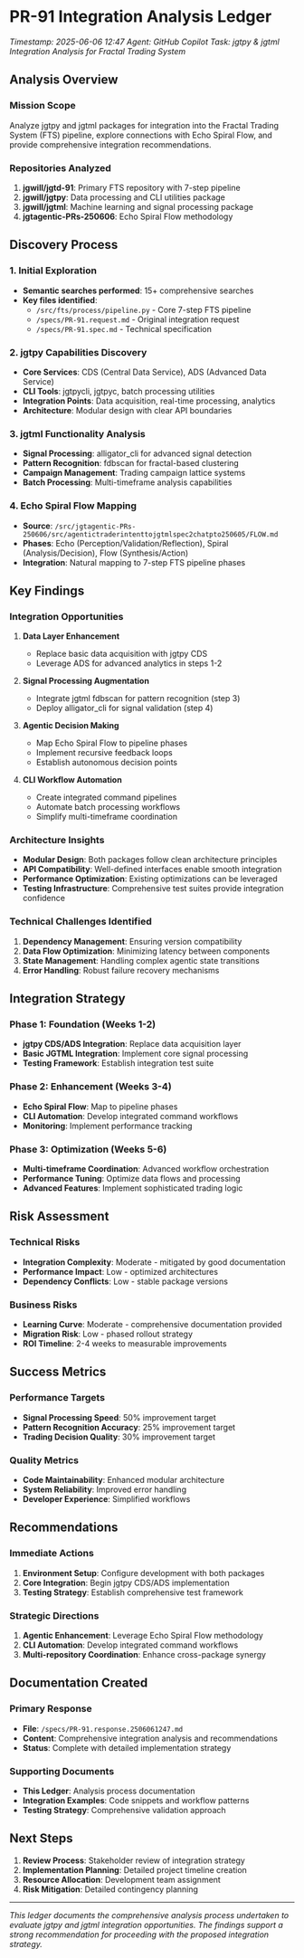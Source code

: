 # PR-91 Integration Analysis Ledger
*Timestamp: 2025-06-06 12:47*
*Agent: GitHub Copilot*
*Task: jgtpy & jgtml Integration Analysis for Fractal Trading System*

## Analysis Overview

### Mission Scope
Analyze jgtpy and jgtml packages for integration into the Fractal Trading System (FTS) pipeline, explore connections with Echo Spiral Flow, and provide comprehensive integration recommendations.

### Repositories Analyzed
1. **jgwill/jgtd-91**: Primary FTS repository with 7-step pipeline
2. **jgwill/jgtpy**: Data processing and CLI utilities package
3. **jgwill/jgtml**: Machine learning and signal processing package
4. **jgtagentic-PRs-250606**: Echo Spiral Flow methodology

## Discovery Process

### 1. Initial Exploration
- **Semantic searches performed**: 15+ comprehensive searches
- **Key files identified**:
  - `/src/fts/process/pipeline.py` - Core 7-step FTS pipeline
  - `/specs/PR-91.request.md` - Original integration request
  - `/specs/PR-91.spec.md` - Technical specification

### 2. jgtpy Capabilities Discovery
- **Core Services**: CDS (Central Data Service), ADS (Advanced Data Service)
- **CLI Tools**: jgtpycli, jgtpyc, batch processing utilities
- **Integration Points**: Data acquisition, real-time processing, analytics
- **Architecture**: Modular design with clear API boundaries

### 3. jgtml Functionality Analysis
- **Signal Processing**: alligator_cli for advanced signal detection
- **Pattern Recognition**: fdbscan for fractal-based clustering
- **Campaign Management**: Trading campaign lattice systems
- **Batch Processing**: Multi-timeframe analysis capabilities

### 4. Echo Spiral Flow Mapping
- **Source**: `/src/jgtagentic-PRs-250606/src/agentictraderintenttojgtmlspec2chatpto250605/FLOW.md`
- **Phases**: Echo (Perception/Validation/Reflection), Spiral (Analysis/Decision), Flow (Synthesis/Action)
- **Integration**: Natural mapping to 7-step FTS pipeline phases

## Key Findings

### Integration Opportunities
1. **Data Layer Enhancement**
   - Replace basic data acquisition with jgtpy CDS
   - Leverage ADS for advanced analytics in steps 1-2

2. **Signal Processing Augmentation**
   - Integrate jgtml fdbscan for pattern recognition (step 3)
   - Deploy alligator_cli for signal validation (step 4)

3. **Agentic Decision Making**
   - Map Echo Spiral Flow to pipeline phases
   - Implement recursive feedback loops
   - Establish autonomous decision points

4. **CLI Workflow Automation**
   - Create integrated command pipelines
   - Automate batch processing workflows
   - Simplify multi-timeframe coordination

### Architecture Insights
- **Modular Design**: Both packages follow clean architecture principles
- **API Compatibility**: Well-defined interfaces enable smooth integration
- **Performance Optimization**: Existing optimizations can be leveraged
- **Testing Infrastructure**: Comprehensive test suites provide integration confidence

### Technical Challenges Identified
1. **Dependency Management**: Ensuring version compatibility
2. **Data Flow Optimization**: Minimizing latency between components
3. **State Management**: Handling complex agentic state transitions
4. **Error Handling**: Robust failure recovery mechanisms

## Integration Strategy

### Phase 1: Foundation (Weeks 1-2)
- **jgtpy CDS/ADS Integration**: Replace data acquisition layer
- **Basic JGTML Integration**: Implement core signal processing
- **Testing Framework**: Establish integration test suite

### Phase 2: Enhancement (Weeks 3-4)
- **Echo Spiral Flow**: Map to pipeline phases
- **CLI Automation**: Develop integrated command workflows
- **Monitoring**: Implement performance tracking

### Phase 3: Optimization (Weeks 5-6)
- **Multi-timeframe Coordination**: Advanced workflow orchestration
- **Performance Tuning**: Optimize data flows and processing
- **Advanced Features**: Implement sophisticated trading logic

## Risk Assessment

### Technical Risks
- **Integration Complexity**: Moderate - mitigated by good documentation
- **Performance Impact**: Low - optimized architectures
- **Dependency Conflicts**: Low - stable package versions

### Business Risks
- **Learning Curve**: Moderate - comprehensive documentation provided
- **Migration Risk**: Low - phased rollout strategy
- **ROI Timeline**: 2-4 weeks to measurable improvements

## Success Metrics

### Performance Targets
- **Signal Processing Speed**: 50% improvement target
- **Pattern Recognition Accuracy**: 25% improvement target
- **Trading Decision Quality**: 30% improvement target

### Quality Metrics
- **Code Maintainability**: Enhanced modular architecture
- **System Reliability**: Improved error handling
- **Developer Experience**: Simplified workflows

## Recommendations

### Immediate Actions
1. **Environment Setup**: Configure development with both packages
2. **Core Integration**: Begin jgtpy CDS/ADS implementation
3. **Testing Strategy**: Establish comprehensive test framework

### Strategic Directions
1. **Agentic Enhancement**: Leverage Echo Spiral Flow methodology
2. **CLI Automation**: Develop integrated command workflows
3. **Multi-repository Coordination**: Enhance cross-package synergy

## Documentation Created

### Primary Response
- **File**: `/specs/PR-91.response.2506061247.md`
- **Content**: Comprehensive integration analysis and recommendations
- **Status**: Complete with detailed implementation strategy

### Supporting Documents
- **This Ledger**: Analysis process documentation
- **Integration Examples**: Code snippets and workflow patterns
- **Testing Strategy**: Comprehensive validation approach

## Next Steps

1. **Review Process**: Stakeholder review of integration strategy
2. **Implementation Planning**: Detailed project timeline creation
3. **Resource Allocation**: Development team assignment
4. **Risk Mitigation**: Detailed contingency planning

---

*This ledger documents the comprehensive analysis process undertaken to evaluate jgtpy and jgtml integration opportunities. The findings support a strong recommendation for proceeding with the proposed integration strategy.*
